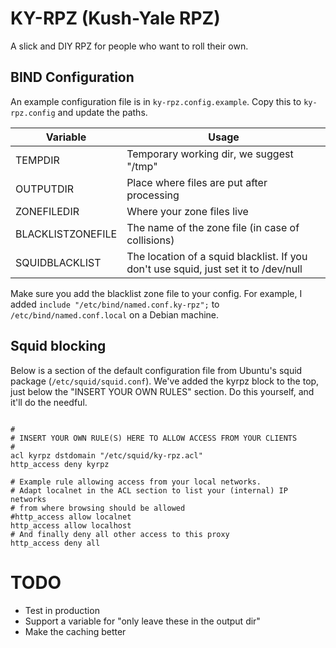 # KY-RPZ (Kush-Yale RPZ)

A slick and DIY RPZ for people who want to roll their own.

## BIND Configuration

An example configuration file is in `ky-rpz.config.example`. Copy this to `ky-rpz.config` and update the paths.

| Variable | Usage |
| --- | --- |
| TEMPDIR | Temporary working dir, we suggest "/tmp" |
| OUTPUTDIR | Place where files are put after processing |
| ZONEFILEDIR | Where your zone files live |
| BLACKLISTZONEFILE | The name of the zone file (in case of collisions) |
| SQUIDBLACKLIST | The location of a squid blacklist. If you don't use squid, just set it to /dev/null |

Make sure you add the blacklist zone file to your config. For example, I added `include "/etc/bind/named.conf.ky-rpz";` to `/etc/bind/named.conf.local` on a Debian machine.

## Squid blocking

Below is a section of the default configuration file from Ubuntu's squid package (`/etc/squid/squid.conf`). We've added the kyrpz block to the top, just below the "INSERT YOUR OWN RULES" section. Do this yourself, and it'll do the needful.

```

#
# INSERT YOUR OWN RULE(S) HERE TO ALLOW ACCESS FROM YOUR CLIENTS
#
acl kyrpz dstdomain "/etc/squid/ky-rpz.acl"
http_access deny kyrpz

# Example rule allowing access from your local networks.
# Adapt localnet in the ACL section to list your (internal) IP networks
# from where browsing should be allowed
#http_access allow localnet
http_access allow localhost
# And finally deny all other access to this proxy
http_access deny all
```

# TODO

* Test in production
* Support a variable for "only leave these in the output dir"
* Make the caching better